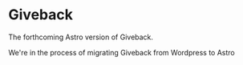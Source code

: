 # Giveback

The forthcoming Astro version of Giveback.

We're in the process of migrating Giveback from Wordpress to Astro

